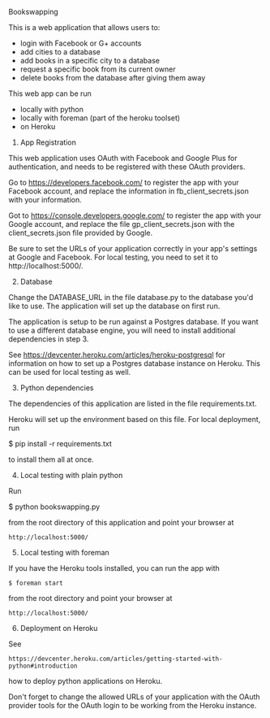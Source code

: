 Bookswapping

This is a web application that allows users to:

- login with Facebook or G+ accounts
- add cities to a database
- add books in a specific city to a database
- request a specific book from its current owner
- delete books from the database after giving them away

This web app can be run 
- locally with python
- locally with foreman (part of the heroku toolset)
- on Heroku


1. App Registration

This web application uses OAuth with Facebook and Google Plus for 
authentication, and needs to be registered with these OAuth providers.

Go to https://developers.facebook.com/ to register the app with your
Facebook account, and replace the information in fb_client_secrets.json
with your information.

Got to https://console.developers.google.com/ to register the app with
your Google account, and replace the file gp_client_secrets.json with the
client_secrets.json file provided by Google.

Be sure to set the URLs of your application correctly in your app's settings
at Google and Facebook. For local testing, you need to set it to 
http://localhost:5000/.

2. Database

Change the DATABASE_URL in the file database.py to the database you'd like
to use. The application will set up the database on first run.

The application is setup to be run against a Postgres database. If you want
to use a different database engine, you will need to install additional
dependencies in step 3.

See https://devcenter.heroku.com/articles/heroku-postgresql for information
on how to set up a Postgres database instance on Heroku. This can be used
for local testing as well.

3. Python dependencies

The dependencies of this application are listed in the file requirements.txt.

Heroku will set up the environment based on this file. For local deployment, run

  $ pip install -r requirements.txt

to install them all at once.

4. Local testing with plain python

Run

  $ python bookswapping.py

from the root directory of this application and point your browser at

	http://localhost:5000/

5. Local testing with foreman

If you have the Heroku tools installed, you can run the app with

	$ foreman start

from the root directory and point your browser at

	http://localhost:5000/

6. Deployment on Heroku

See

	https://devcenter.heroku.com/articles/getting-started-with-python#introduction

how to deploy python applications on Heroku.

Don't forget to change the allowed URLs of your application with the
OAuth provider tools for the OAuth login to be working from the
Heroku instance.
